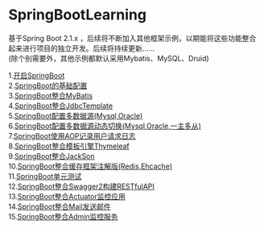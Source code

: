 # SpringBootLearning
基于Spring Boot 2.1.x ，后续将不断加入其他框架示例，以期能将这些功能整合起来进行项目的独立开发。后续将持续更新......   
(除个别需要外，其他示例都默认采用Mybatis、MySQL、Druid)

1.[开启SpringBoot](https://github.com/JavaCodeMing/SpringBootLearning/blob/master/doc/%E5%BC%80%E5%90%AFSpringBoot.md)   
2.[SpringBoot的基础配置](https://github.com/JavaCodeMing/SpringBootLearning/blob/master/doc/SpringBoot%E7%9A%84%E5%9F%BA%E7%A1%80%E9%85%8D%E7%BD%AE.md)   
3.[SpringBoot整合MyBatis](https://github.com/JavaCodeMing/SpringBootLearning/blob/master/doc/SpringBoot%E6%95%B4%E5%90%88MyBatis%E5%92%8CDruid.md)   
4.[SpringBoot整合JdbcTemplate](https://github.com/JavaCodeMing/SpringBootLearning/blob/master/doc/SpringBoot%E6%95%B4%E5%90%88JdbcTemplate.md)   
5.[SpringBoot配置多数据源(Mysql,Oracle)](https://github.com/JavaCodeMing/SpringBootLearning/blob/master/doc/SpringBoot%E9%85%8D%E7%BD%AE%E5%A4%9A%E6%95%B0%E6%8D%AE%E6%BA%90.md)   
6.[SpringBoot配置多数据源动态切换(Mysql,Oracle,一主多从)](https://github.com/JavaCodeMing/SpringBootLearning/blob/master/doc/SpringBoot%E9%85%8D%E7%BD%AE%E5%A4%9A%E6%95%B0%E6%8D%AE%E6%BA%90%E5%8A%A8%E6%80%81%E5%88%87%E6%8D%A2.md)   
7.[SpringBoot使用AOP记录用户请求日志](https://github.com/JavaCodeMing/SpringBootLearning/blob/master/doc/SpringBootAOP%E8%AE%B0%E5%BD%95%E7%94%A8%E6%88%B7%E8%AF%B7%E6%B1%82%E6%97%A5%E5%BF%97.md)   
8.[SpringBoot整合模板引擎Thymeleaf](https://github.com/JavaCodeMing/SpringBootLearning/blob/master/doc/SpringBoot%E6%95%B4%E5%90%88%E6%A8%A1%E6%9D%BF%E5%BC%95%E6%93%8EThymeleaf.md)   
9.[SpringBoot整合JackSon](https://github.com/JavaCodeMing/SpringBootLearning/blob/master/doc/SpringBoot%E6%95%B4%E5%90%88JackSon.md)   
10.[SpringBoot整合缓存框架注解版(Redis,Ehcache)](https://github.com/JavaCodeMing/SpringBootLearning/blob/master/doc/SpringBoot%E6%95%B4%E5%90%88%E7%BC%93%E5%AD%98%E6%A1%86%E6%9E%B6(%E6%B3%A8%E8%A7%A3%E7%89%88).md)   
11.[SpringBoot单元测试](https://github.com/JavaCodeMing/SpringBootLearning/blob/master/doc/SpringBoot%E5%8D%95%E5%85%83%E6%B5%8B%E8%AF%95.md)   
12.[SpringBoot整合Swagger2构建RESTfulAPI](https://github.com/JavaCodeMing/SpringBootLearning/blob/master/doc/SpringBoot%E6%95%B4%E5%90%88Swagger2%E6%9E%84%E5%BB%BARESTfulAPI.md)   
13.[SpringBoot整合Actuator监控应用](https://github.com/JavaCodeMing/SpringBootLearning/blob/master/doc/SpringBoot%E6%95%B4%E5%90%88Actuator%E7%9B%91%E6%8E%A7%E5%BA%94%E7%94%A8.md)   
14.[SpringBoot整合Mail发送邮件](https://github.com/JavaCodeMing/SpringBootLearning/blob/master/doc/SpringBoot%E6%95%B4%E5%90%88Mail%E5%8F%91%E9%80%81%E9%82%AE%E4%BB%B6.md)   
15.[SpringBoot整合Admin监控服务](https://github.com/JavaCodeMing/SpringBootLearning/blob/master/doc/SpringBoot%E6%95%B4%E5%90%88Admin%E7%9B%91%E6%8E%A7%E6%9C%8D%E5%8A%A1.md)
